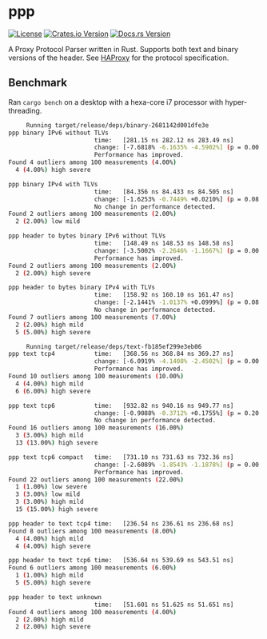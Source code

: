 # ppp
[![License](https://img.shields.io/badge/License-Apache%202.0-yellowgreen.svg)](https://opensource.org/licenses/Apache-2.0)
[![Crates.io Version](https://img.shields.io/crates/v/ppp.svg)](https://crates.io/crates/ppp)
[![Docs.rs Version](https://docs.rs/ppp/badge.svg)](https://docs.rs/ppp)

A Proxy Protocol Parser written in Rust. Supports both text and binary versions of the header.
See [HAProxy](https://www.haproxy.org/download/1.8/doc/proxy-protocol.txt) for the protocol specification.

## Benchmark
Ran `cargo bench` on a desktop with a hexa-core i7 processor with hyper-threading.

```bash
     Running target/release/deps/binary-2681142d001dfe3e
ppp binary IPv6 without TLVs                                                                            
                        time:   [281.15 ns 282.12 ns 283.49 ns]
                        change: [-7.6818% -6.1635% -4.5902%] (p = 0.00 < 0.05)
                        Performance has improved.
Found 4 outliers among 100 measurements (4.00%)
  4 (4.00%) high severe

ppp binary IPv4 with TLVs                                                                            
                        time:   [84.356 ns 84.433 ns 84.505 ns]
                        change: [-1.6253% -0.7449% +0.0210%] (p = 0.08 > 0.05)
                        No change in performance detected.
Found 2 outliers among 100 measurements (2.00%)
  2 (2.00%) low mild

ppp header to bytes binary IPv6 without TLVs                                                                            
                        time:   [148.49 ns 148.53 ns 148.58 ns]
                        change: [-3.5002% -2.2646% -1.1667%] (p = 0.00 < 0.05)
                        Performance has improved.
Found 2 outliers among 100 measurements (2.00%)
  2 (2.00%) high severe

ppp header to bytes binary IPv4 with TLVs                                                                            
                        time:   [158.92 ns 160.10 ns 161.47 ns]
                        change: [-2.1441% -1.0137% +0.0999%] (p = 0.08 > 0.05)
                        No change in performance detected.
Found 7 outliers among 100 measurements (7.00%)
  2 (2.00%) high mild
  5 (5.00%) high severe

     Running target/release/deps/text-fb185ef299e3eb06
ppp text tcp4           time:   [368.56 ns 368.84 ns 369.27 ns]                          
                        change: [-6.0919% -4.1408% -2.4502%] (p = 0.00 < 0.05)
                        Performance has improved.
Found 10 outliers among 100 measurements (10.00%)
  4 (4.00%) high mild
  6 (6.00%) high severe

ppp text tcp6           time:   [932.82 ns 940.16 ns 949.77 ns]                           
                        change: [-0.9088% -0.3712% +0.1755%] (p = 0.20 > 0.05)
                        No change in performance detected.
Found 16 outliers among 100 measurements (16.00%)
  3 (3.00%) high mild
  13 (13.00%) high severe

ppp text tcp6 compact   time:   [731.10 ns 731.63 ns 732.36 ns]                                   
                        change: [-2.6089% -1.8543% -1.1878%] (p = 0.00 < 0.05)
                        Performance has improved.
Found 22 outliers among 100 measurements (22.00%)
  1 (1.00%) low severe
  3 (3.00%) low mild
  3 (3.00%) high mild
  15 (15.00%) high severe

ppp header to text tcp4 time:   [236.54 ns 236.61 ns 236.68 ns]                                    
Found 8 outliers among 100 measurements (8.00%)
  4 (4.00%) high mild
  4 (4.00%) high severe

ppp header to text tcp6 time:   [536.64 ns 539.69 ns 543.51 ns]                                     
Found 6 outliers among 100 measurements (6.00%)
  1 (1.00%) high mild
  5 (5.00%) high severe

ppp header to text unknown                                                                            
                        time:   [51.601 ns 51.625 ns 51.651 ns]
Found 4 outliers among 100 measurements (4.00%)
  2 (2.00%) high mild
  2 (2.00%) high severe

```

